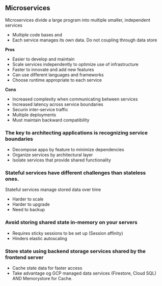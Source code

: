  ## Microservices
 Microservices divide a large program into multiple smaller, independent services
  
  - Multiple code bases and 
  - Each service manages its own data. Do not coupling through data store

**Pros**
- Easier to develop and maintain
- Scale services independently to optimize use of infrastructure
- Faster to innovate and add new features
- Can use different languages and frameworks
- Choose runtime appropriate to each service

**Cons**
- Increased complexity when communicating between services
- Increased latency across service boundaries
- Securin inter-service traffic
- Multiple deployments
- Must maintain backward compatibility

### The key to architecting applications is recognizing service boundaries
- Decompose apps by feature to minimize dependencies
- Organize services by architectural layer
- Isolate services that provide shared functionality

### Stateful services have different challenges than stateless ones.

Stateful services manage stored data over time
- Harder to scale
- Harder to upgrade
- Need to backup

### Avoid storing shared state in-memory on your servers
- Requires sticky sessions to be set up (Session affinity)
- Hinders elastic autoscaling

### Store state using backend storage services shared by the frontend server
- Cache state data for faster access
- Take advantage og GCP managed data services (Firestore, Cloud SQL) AND Memorystore for Cache.

